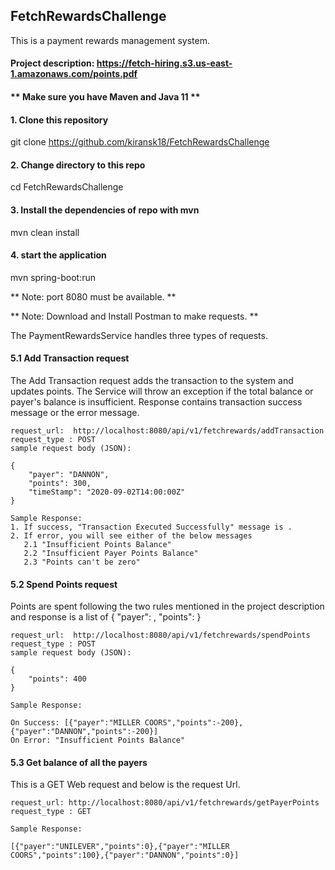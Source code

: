 ## FetchRewardsChallenge
 This is a payment rewards management system.
 #### Project description: https://fetch-hiring.s3.us-east-1.amazonaws.com/points.pdf

#### ** Make sure you have Maven and Java 11 **

#### 1. Clone this repository
git clone https://github.com/kiransk18/FetchRewardsChallenge

#### 2. Change directory to this repo
cd FetchRewardsChallenge

#### 3. Install the dependencies of repo with mvn
mvn clean install

####  4. start the application
mvn spring-boot:run

** Note: port 8080 must be available. **

** Note: Download and Install Postman to make requests. **




The PaymentRewardsService handles three types of requests. 

#### 5.1 Add Transaction request
   The Add Transaction request adds the transaction to the system and updates points. The Service will throw an exception if the total balance or payer's balance is    insufficient. Response contains transaction success message or the error message.
   
    request_url:  http://localhost:8080/api/v1/fetchrewards/addTransaction
    request_type : POST
    sample request body (JSON): 
    
    {
        "payer": "DANNON",
        "points": 300,
        "timeStamp": "2020-09-02T14:00:00Z"
    }
    
    Sample Response:
    1. If success, "Transaction Executed Successfully" message is .
    2. If error, you will see either of the below messages
       2.1 "Insufficient Points Balance"
       2.2 "Insufficient Payer Points Balance"
       2.3 "Points can't be zero"
    

#### 5.2 Spend Points request 
   Points are spent following the two rules mentioned in the project description and response is a list of { "payer": <string>, "points": <integer> }
   
    request_url:  http://localhost:8080/api/v1/fetchrewards/spendPoints
    request_type : POST
    sample request body (JSON): 
    
    {
        "points": 400
    }
    
    Sample Response:
    
    On Success: [{"payer":"MILLER COORS","points":-200},{"payer":"DANNON","points":-200}]
    On Error: "Insufficient Points Balance"
    

#### 5.3 Get balance of all the payers 
   This is a GET Web request and below is the request Url.
   
    request_url: http://localhost:8080/api/v1/fetchrewards/getPayerPoints
    request_type : GET
   
    Sample Response:
   
    [{"payer":"UNILEVER","points":0},{"payer":"MILLER COORS","points":100},{"payer":"DANNON","points":0}]
